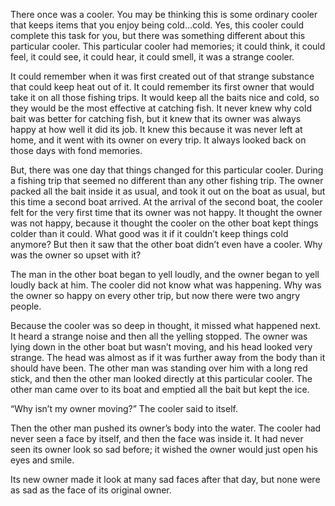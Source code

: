 There once was a cooler. You may be thinking this is some ordinary cooler that keeps items that you enjoy being cold...cold. Yes, this cooler could complete this task for you, but there was something different about this particular cooler. This particular cooler had memories; it could think, it could feel, it could see, it could hear, it could smell, it was a strange cooler.

It could remember when it was first created out of that strange substance that could keep heat out of it. It could remember its first owner that would take it on all those fishing trips. It would keep all the baits nice and cold, so they would be the most effective at catching fish. It never knew why cold bait was better for catching fish, but it knew that its owner was always happy at how well it did its job. It knew this because it was never left at home, and it went with its owner on every trip. It always looked back on those days with fond memories.

But, there was one day that things changed for this particular cooler. During a fishing trip that seemed no different than any other fishing trip. The owner packed all the bait inside it as usual, and took it out on the boat as usual, but this time a second boat arrived. At the arrival of the second boat, the cooler felt for the very first time that its owner was not happy. It thought the owner was not happy, because it thought the cooler on the other boat kept things colder than it could. What good was it if it couldn’t keep things cold anymore? But then it saw that the other boat didn’t even have a cooler. Why was the owner so upset with it?

The man in the other boat began to yell loudly, and the owner began to yell loudly back at him. The cooler did not know what was happening. Why was the owner so happy on every other trip, but now there were two angry people.

Because the cooler was so deep in thought, it missed what happened next. It heard a strange noise and then all the yelling stopped. The owner was lying down in the other boat but wasn’t moving, and his head looked very strange. The head was almost as if it was further away from the body than it should have been. The other man was standing over him with a long red stick, and then the other man looked directly at this particular cooler. The other man came over to its boat and emptied all the bait but kept the ice.

“Why isn’t my owner moving?” The cooler said to itself.

Then the other man pushed its owner’s body into the water. The cooler had never seen a face by itself, and then the face was inside it. It had never seen its owner look so sad before; it wished the owner would just open his eyes and smile.

Its new owner made it look at many sad faces after that day, but none were as sad as the face of its original owner.

